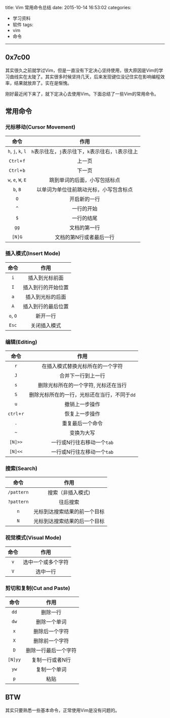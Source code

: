 title: Vim 常用命令总结
date: 2015-10-14 16:53:02
categories:
- 学习资料
- 软件
tags:
- vim
- 命令
---

## 0x7c00

其实很久之前就学过Vim，但是一直没有下定决心坚持使用，很大原因是Vim的学习曲线实在太陡了。其实很多时候坚持几天，后来发现键位没记住实在影响编程效率，结果就放弃了。实在是惭愧。

刚好最近闲下来了，就下定决心去使用Vim。下面总结了一些Vim的常用命令。

## 常用命令

### 光标移动(Cursor Movement)

| 命令| 作用|
| :--:| :--:|
| `h`, `j`, `k`, `l`| `h`表示往左，`j`表示往下，`k`表示往右，`l`表示往上|
| `Ctrl`+`f`| 上一页|
| `Ctrl`+`b`| 下一页|
| `w`, `e`, `W`, `E`| 跳到单词的后面，小写包括标点|
| `b`, `B`| 以单词为单位往前跳动光标，小写包含标点|
| `O`| 开启新的一行|
| `^`| 一行的开始|
| `$`| 一行的结尾|
| `gg`| 文档的第一行|
| `[N]G`| 文档的第N行或者最后一行|

### 插入模式(Insert Mode)

| 命令| 作用|
| :--:| :--:|
| `i`| 插入到光标前面|
| `I`| 插入到行的开始位置|
| `a`| 插入到光标的后面|
| `A`| 插入到行的最后位置|
| `o`, `O` |新开一行|
| `Esc`| 关闭插入模式|

### 编辑(Editing)

| 命令| 作用|
| :--:| :--:|
| `r`|	在插入模式替换光标所在的一个字符|
| `J`|	合并下一行到上一行|
| `s`|	删除光标所在的一个字符, 光标还在当行|
| `S`|	删除光标所在的一行，光标还在当行，不同于`dd`|
| `u`|	撤销上一步操作|
| `ctrl`+`r`|	恢复上一步操作|
| `.`|	重复最后一个命令|
| `~`|	变换为大写|
| `[N]>>`|	一行或N行往右移动一个`tab`|
| `[N]<<`|	一行或N行往左移动一个`tab`|

### 搜索(Search)

| 命令| 作用|
| :--:| :--:|
| `/pattern`|	搜索（非插入模式)|
| `?pattern`|	往后搜索|
| `n`|	光标到达搜索结果的前一个目标|
| `N`|	光标到达搜索结果的后一个目标|

### 视觉模式(Visual Mode)

| 命令| 作用|
| :--:| :--:|
| `v`|	选中一个或多个字符|
| `V`|	选中一行|

### 剪切和复制(Cut and Paste)

| 命令| 作用|
| :--:| :--:|
| `dd`|	删除一行|
| `dw`|	删除一个单词|
| `x`|	删除后一个字符|
| `X`|	删除前一个字符|
| `D`|	删除一行最后一个字符|
| `[N]yy`|	复制一行或者N行|
| `yw`|	复制一个单词|
| `p`|	粘贴|

## BTW

其实只要熟悉一些基本命令，正常使用Vim是没有问题的。

